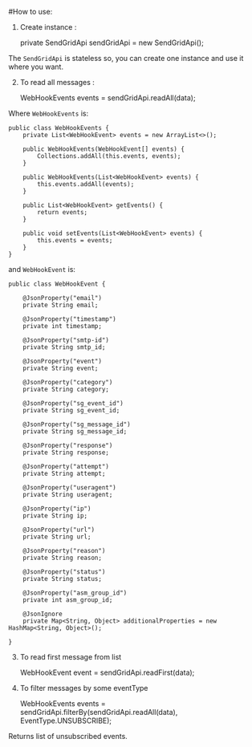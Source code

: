 #How to use:


1) Create instance :
    
    private SendGridApi sendGridApi = new SendGridApi();

    
The ```SendGridApi``` is stateless so, you can create one instance and use it where you want.
    
2) To read all messages :
    
    WebHookEvents events = sendGridApi.readAll(data);

Where ```WebHookEvents``` is:
    
    public class WebHookEvents {
        private List<WebHookEvent> events = new ArrayList<>();
    
        public WebHookEvents(WebHookEvent[] events) {
            Collections.addAll(this.events, events);
        }
    
        public WebHookEvents(List<WebHookEvent> events) {
            this.events.addAll(events);
        }
    
        public List<WebHookEvent> getEvents() {
            return events;
        }
    
        public void setEvents(List<WebHookEvent> events) {
            this.events = events;
        }
    }

    
and ```WebHookEvent``` is:
    
    public class WebHookEvent {

        @JsonProperty("email")
        private String email;
    
        @JsonProperty("timestamp")
        private int timestamp;
        
        @JsonProperty("smtp-id")
        private String smtp_id;
        
        @JsonProperty("event")
        private String event;
        
        @JsonProperty("category")
        private String category;
        
        @JsonProperty("sg_event_id")
        private String sg_event_id;
        
        @JsonProperty("sg_message_id")
        private String sg_message_id;
        
        @JsonProperty("response")
        private String response;
        
        @JsonProperty("attempt")
        private String attempt;
        
        @JsonProperty("useragent")
        private String useragent;
        
        @JsonProperty("ip")
        private String ip;
        
        @JsonProperty("url")
        private String url;
        
        @JsonProperty("reason")
        private String reason;
        
        @JsonProperty("status")
        private String status;
        
        @JsonProperty("asm_group_id")
        private int asm_group_id;
        
        @JsonIgnore
        private Map<String, Object> additionalProperties = new HashMap<String, Object>();
        
    }

3) To read first message from list

    WebHookEvent event = sendGridApi.readFirst(data);
    
    
4) To filter messages by some eventType
         
    WebHookEvents events = sendGridApi.filterBy(sendGridApi.readAll(data), EventType.UNSUBSCRIBE);
        
Returns list of unsubscribed events.
    
